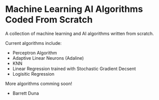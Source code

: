 # Machine Learning AI Algorithms Coded From Scratch #

A collection of machine learning and AI algorithms written from scratch.

Current algorithms include:

* Perceptron Algorithm
* Adaptive Linear Neurons (Adaline)
* KNN
* Linear Regression trained with Stochastic Gradient Decsent
* Logisitic Regression

More algorithms comming soon!

- Barrett Duna
